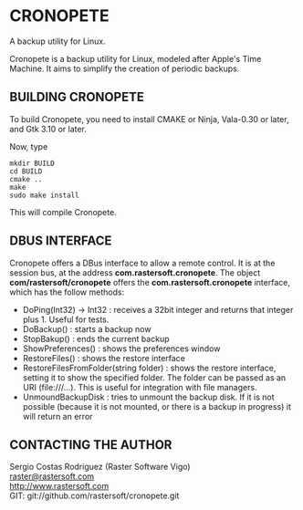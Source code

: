 # CRONOPETE

A backup utility for Linux.

Cronopete is a backup utility for Linux, modeled after Apple's Time Machine. It aims to simplify the creation of periodic backups.

## BUILDING CRONOPETE

To build Cronopete, you need to install CMAKE or Ninja, Vala-0.30 or later, and Gtk 3.10 or later.

Now, type

    mkdir BUILD
    cd BUILD
    cmake ..
    make
    sudo make install

This will compile Cronopete.

## DBUS INTERFACE

Cronopete offers a DBus interface to allow a remote control. It is at the session bus, at the address **com.rastersoft.cronopete**. The object **com/rastersoft/cronopete** offers the **com.rastersoft.cronopete** interface, which has the follow methods:

* DoPing(Int32) -> Int32 : receives a 32bit integer and returns that integer plus 1. Useful for tests.
* DoBackup() : starts a backup now
* StopBakup() : ends the current backup
* ShowPreferences() : shows the preferences window
* RestoreFiles() : shows the restore interface
* RestoreFilesFromFolder(string folder) : shows the restore interface, setting it to show the specified folder. The folder can be passed as an URI (file:///...). This is useful for integration with file managers.
* UnmoundBackupDisk : tries to unmount the backup disk. If it is not possible (because it is not mounted, or there is a backup in progress) it will return an error

## CONTACTING THE AUTHOR

Sergio Costas Rodriguez (Raster Software Vigo)  
raster@rastersoft.com  
http://www.rastersoft.com  
GIT: git://github.com/rastersoft/cronopete.git  

